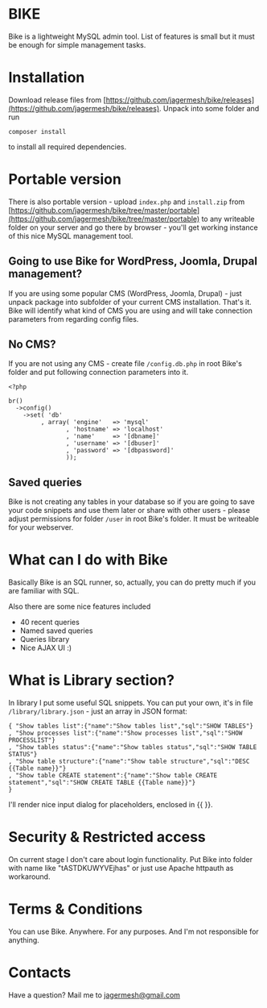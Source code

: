 BIKE
====

Bike is a lightweight MySQL admin tool. List of features is small but it must be enough for simple management tasks.

# Installation

Download release files from [https://github.com/jagermesh/bike/releases](https://github.com/jagermesh/bike/releases). Unpack into some folder and run

```
composer install
```

to install all required dependencies.

# Portable version

There is also portable version - upload `index.php` and `install.zip` from [https://github.com/jagermesh/bike/tree/master/portable](https://github.com/jagermesh/bike/tree/master/portable) to any writeable folder on your server and go there by browser - you'll get working instance of this nice MySQL management tool.

## Going to use Bike for WordPress, Joomla, Drupal management?

If you are using some popular CMS (WordPress, Joomla, Drupal) - just unpack package into subfolder of your current CMS installation. That's it. Bike will identify what kind of CMS you are using and will take connection parameters from regarding config files.

## No CMS?

If you are not using any CMS - create file <code>/config.db.php</code> in root Bike's folder and put following connection parameters into it.

```
<?php

br()
  ->config()
    ->set( 'db'
         , array( 'engine'   => 'mysql'
                , 'hostname' => 'localhost'
                , 'name'     => '[dbname]'
                , 'username' => '[dbuser]'
                , 'password' => '[dbpassword]'
                ));
```

## Saved queries

Bike is not creating any tables in your database so if you are going to save your code snippets and use them later or share with other users - please adjust permissions for folder <code>/user</code> in root Bike's folder. It must be writeable for your webserver.

# What can I do with Bike

Basically Bike is an SQL runner, so, actually, you can do pretty much if you are familiar with SQL.

Also there are some nice features included
- 40 recent queries
- Named saved queries
- Queries library
- Nice AJAX UI :)

# What is Library section?

In library I put some useful SQL snippets. You can put your own, it's in file <code>/library/library.json</code> - just an array in JSON format:

```
{ "Show tables list":{"name":"Show tables list","sql":"SHOW TABLES"}
, "Show processes list":{"name":"Show processes list","sql":"SHOW PROCESSLIST"}
, "Show tables status":{"name":"Show tables status","sql":"SHOW TABLE STATUS"}
, "Show table structure":{"name":"Show table structure","sql":"DESC {{Table name}}"}
, "Show table CREATE statement":{"name":"Show table CREATE statement","sql":"SHOW CREATE TABLE {{Table name}}"}
}
```

I'll render nice input dialog for placeholders, enclosed in {{ }}.

# Security & Restricted access

On current stage I don't care about login functionality. Put Bike into folder with name like "tASTDKUWYVEjhas" or just use Apache httpauth as workaround.

# Terms & Conditions

You can use Bike. Anywhere. For any purposes. And I'm not responsible for anything.

# Contacts

Have a question? Mail me to <a href="mailto:jagermesh@gmail.com">jagermesh@gmail.com</a>
